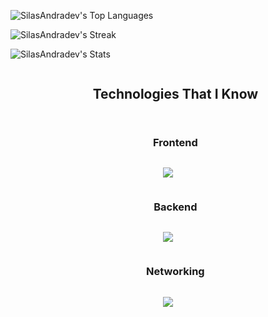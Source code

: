 <p align="center">
  
![SilasAndradev's Top Languages](https://github-readme-stats.vercel.app/api/top-langs/?username=SilasAndradev&theme=dracula&show_icons=true&hide_border=false&layout=compact)
  
![SilasAndradev's Streak](https://github-readme-streak-stats.herokuapp.com/?user=SilasAndradev&theme=dracula&hide_border=false)

![SilasAndradev's Stats](https://github-readme-stats.vercel.app/api?username=SilasAndradev&theme=dracula&show_icons=true&hide_border=false&count_private=true)
</p>

<div id="user-content-toc">
  <ul align="center">
    <summary><h2 style="display: inline-block">Technologies That I Know</h2></summary>
  </ul>
</div>
<div id="user-content-toc">
  <ul align="center">
    <summary><h3 style="display: inline-block">Frontend</h3></summary>
  </ul>
</div>
<p align="center">
  <a href="https://skillicons.dev">
    <img src="https://skillicons.dev/icons?i=html,css,js&perline=13&theme=dark" />
  </a>
</p>

<div id="user-content-toc">
  <ul align="center">
    <summary><h3 style="display: inline-block">Backend</h3></summary>
  </ul>
</div>
<p align="center">
  <a href="https://skillicons.dev">
    <img src="https://skillicons.dev/icons?i=py,django,fastapi&perline=6&theme=dark" />
  </a>
</p>
<div id="user-content-toc">
  <ul align="center">
    <summary><h3 style="display: inline-block">Networking</h3></summary>
  </ul>
</div>
<p align="center">
  <a href="https://skillicons.dev">
    <img src="https://skillicons.dev/icons?i=linkedin,discord&perline=6&theme=dark" />
  </a>
</p>
